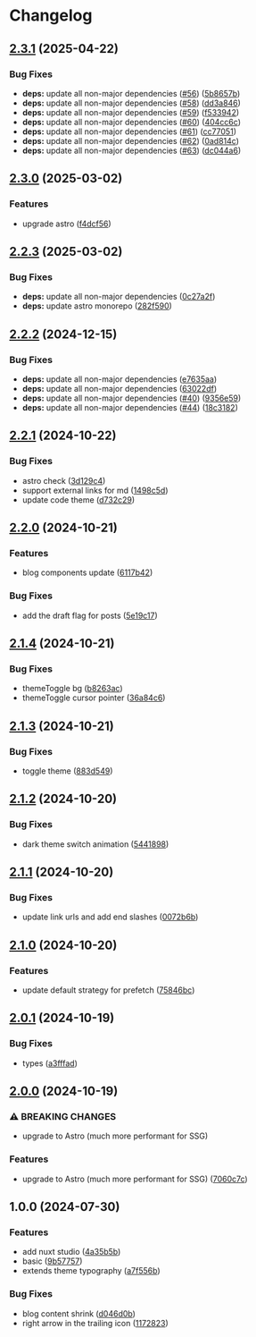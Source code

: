 # Changelog

## [2.3.1](https://github.com/GloryWong/personal-website/compare/v2.3.0...v2.3.1) (2025-04-22)


### Bug Fixes

* **deps:** update all non-major dependencies ([#56](https://github.com/GloryWong/personal-website/issues/56)) ([5b8657b](https://github.com/GloryWong/personal-website/commit/5b8657b19c7454b2c9675b6536f9e5d7916eff8a))
* **deps:** update all non-major dependencies ([#58](https://github.com/GloryWong/personal-website/issues/58)) ([dd3a846](https://github.com/GloryWong/personal-website/commit/dd3a846ddea94cb9072f16ffe3256a40d6988b28))
* **deps:** update all non-major dependencies ([#59](https://github.com/GloryWong/personal-website/issues/59)) ([f533942](https://github.com/GloryWong/personal-website/commit/f533942cc2edcca964a8f0078e83bdc3f1339b4b))
* **deps:** update all non-major dependencies ([#60](https://github.com/GloryWong/personal-website/issues/60)) ([404cc6c](https://github.com/GloryWong/personal-website/commit/404cc6cb54bd8004dec2e44ba2af9f4c1da9e673))
* **deps:** update all non-major dependencies ([#61](https://github.com/GloryWong/personal-website/issues/61)) ([cc77051](https://github.com/GloryWong/personal-website/commit/cc770515e0770285b5aaea2a2ac557ed3757a506))
* **deps:** update all non-major dependencies ([#62](https://github.com/GloryWong/personal-website/issues/62)) ([0ad814c](https://github.com/GloryWong/personal-website/commit/0ad814c9f8d025e4def576f0c5b0b941b6d06083))
* **deps:** update all non-major dependencies ([#63](https://github.com/GloryWong/personal-website/issues/63)) ([dc044a6](https://github.com/GloryWong/personal-website/commit/dc044a6df326310aa6f8aeaf8cbe6df58075689b))

## [2.3.0](https://github.com/GloryWong/personal-website/compare/v2.2.3...v2.3.0) (2025-03-02)


### Features

* upgrade astro ([f4dcf56](https://github.com/GloryWong/personal-website/commit/f4dcf568194a3c76c90dbd3662c8f41ec21295a6))

## [2.2.3](https://github.com/GloryWong/personal-website/compare/v2.2.2...v2.2.3) (2025-03-02)


### Bug Fixes

* **deps:** update all non-major dependencies ([0c27a2f](https://github.com/GloryWong/personal-website/commit/0c27a2fb43b3d0e1fa41fca27818f2bbfcec8641))
* **deps:** update astro monorepo ([282f590](https://github.com/GloryWong/personal-website/commit/282f590eb2082203694dedf12fe77839feae899d))

## [2.2.2](https://github.com/GloryWong/personal-website/compare/v2.2.1...v2.2.2) (2024-12-15)


### Bug Fixes

* **deps:** update all non-major dependencies ([e7635aa](https://github.com/GloryWong/personal-website/commit/e7635aa8876924bc4e432a35c72f788bebdda508))
* **deps:** update all non-major dependencies ([63022df](https://github.com/GloryWong/personal-website/commit/63022dfd683d933e911cc3e038af214464446623))
* **deps:** update all non-major dependencies ([#40](https://github.com/GloryWong/personal-website/issues/40)) ([9356e59](https://github.com/GloryWong/personal-website/commit/9356e59b45e197b51d7fa59878507f10efd4e54b))
* **deps:** update all non-major dependencies ([#44](https://github.com/GloryWong/personal-website/issues/44)) ([18c3182](https://github.com/GloryWong/personal-website/commit/18c318233d4f30c8dfa2e68bf938f8aab5c74e0f))

## [2.2.1](https://github.com/GloryWong/personal-website/compare/v2.2.0...v2.2.1) (2024-10-22)


### Bug Fixes

* astro check ([3d129c4](https://github.com/GloryWong/personal-website/commit/3d129c4076abcaf2fd1255d5f0bc015ec9962a65))
* support external links for md ([1498c5d](https://github.com/GloryWong/personal-website/commit/1498c5d9f29c478dfd8a46e181dcb52cb3e219ed))
* update code theme ([d732c29](https://github.com/GloryWong/personal-website/commit/d732c29bfd61f7df90bd6af4550911aa657d2abe))

## [2.2.0](https://github.com/GloryWong/personal-website/compare/v2.1.4...v2.2.0) (2024-10-21)


### Features

* blog components update ([6117b42](https://github.com/GloryWong/personal-website/commit/6117b4205b8aeb43b3dc5e873e60d9183543ab22))


### Bug Fixes

* add the draft flag for posts ([5e19c17](https://github.com/GloryWong/personal-website/commit/5e19c17473cbf3129bd7bc3bb5174fcb528d24ef))

## [2.1.4](https://github.com/GloryWong/personal-website/compare/v2.1.3...v2.1.4) (2024-10-21)


### Bug Fixes

* themeToggle bg ([b8263ac](https://github.com/GloryWong/personal-website/commit/b8263acae464968af83378c6560434a5ca70c21b))
* themeToggle cursor pointer ([36a84c6](https://github.com/GloryWong/personal-website/commit/36a84c6838a4a2a381a9766371cd4dcf00a9691a))

## [2.1.3](https://github.com/GloryWong/personal-website/compare/v2.1.2...v2.1.3) (2024-10-21)


### Bug Fixes

* toggle theme ([883d549](https://github.com/GloryWong/personal-website/commit/883d5493546618cc8efec2df386f15afb3d4f039))

## [2.1.2](https://github.com/GloryWong/personal-website/compare/v2.1.1...v2.1.2) (2024-10-20)


### Bug Fixes

* dark theme switch animation ([5441898](https://github.com/GloryWong/personal-website/commit/5441898fef81b8f922ba9c7fa325c54ebd616ddf))

## [2.1.1](https://github.com/GloryWong/personal-website/compare/v2.1.0...v2.1.1) (2024-10-20)


### Bug Fixes

* update link urls and add end slashes ([0072b6b](https://github.com/GloryWong/personal-website/commit/0072b6bf786e1108b460cf13f79e88c95341a11b))

## [2.1.0](https://github.com/GloryWong/personal-website/compare/v2.0.1...v2.1.0) (2024-10-20)


### Features

* update default strategy for prefetch ([75846bc](https://github.com/GloryWong/personal-website/commit/75846bc0a9c73fd134ced4cc0f61597d999b3ade))

## [2.0.1](https://github.com/GloryWong/personal-website/compare/v2.0.0...v2.0.1) (2024-10-19)


### Bug Fixes

* types ([a3fffad](https://github.com/GloryWong/personal-website/commit/a3fffad46a63d9bd68ae0f6642851f422e5e8f5b))

## [2.0.0](https://github.com/GloryWong/personal-website/compare/v1.0.0...v2.0.0) (2024-10-19)


### ⚠ BREAKING CHANGES

* upgrade to Astro (much more performant for SSG)

### Features

* upgrade to Astro (much more performant for SSG) ([7060c7c](https://github.com/GloryWong/personal-website/commit/7060c7cb61290dba8c4b3b1572858374d2316c29))

## 1.0.0 (2024-07-30)


### Features

* add nuxt studio ([4a35b5b](https://github.com/GloryWong/personal-website/commit/4a35b5b9e423083560d8269a2d8ceee2aa1524c7))
* basic ([9b57757](https://github.com/GloryWong/personal-website/commit/9b5775795c46a20df14a596e4ebd28ad4ed69000))
* extends theme typography ([a7f556b](https://github.com/GloryWong/personal-website/commit/a7f556ba073715734084c728254890115533c982))


### Bug Fixes

* blog content shrink ([d046d0b](https://github.com/GloryWong/personal-website/commit/d046d0b79d15141bfd3d9d23e9227afd3397e46d))
* right arrow in the trailing icon ([1172823](https://github.com/GloryWong/personal-website/commit/117282339be2bab5dee3875585f68c6e52eeec47))

